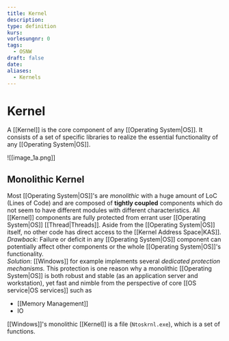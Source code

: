 ```yaml
---
title: Kernel
description: 
type: definition
kurs: 
vorlesungnr: 0
tags:
  - OSNW
draft: false
date: 
aliases:
  - Kernels
---
```


# Kernel

A [[Kernel]] is the core component of any [[Operating System|OS]]. It consists of a set of specific libraries to realize the essential functionality of any [[Operating System|OS]]. 

![[image_1a.png]]

## Monolithic Kernel

Most [[Operating System|OS]]'s are *monolithic* with a huge amount of LoC (Lines of Code) and are composed of **tightly coupled** components which do not seem to have different modules with different characteristics. All [[Kernel]] components are fully protected from errant user [[Operating System|OS]] [[Thread|Threads]]. Aside from the [[Operating System|OS]] itself, no other code has direct access to the [[Kernel Address Space|KAS]].  
*Drawback*: Failure or deficit in any [[Operating System|OS]] component can potentially affect other components or the whole [[Operating System|OS]]'s functionality.  
*Solution*: [[Windows]] for example implements several *dedicated protection mechanisms.* This protection is one reason why a monolithic [[Operating System|OS]] is both robust and stable (as an application server and workstation), yet fast and nimble from the perspective of core [[OS service|OS services]] such as 

- [[Memory Management]]
- IO

[[Windows]]'s monolithic [[Kernel]] is a file (`Ntoskrnl.exe`), which is a set of functions. 